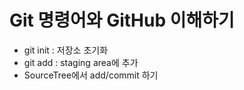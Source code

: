 # Git 명령어와 GitHub 이해하기
* git init : 저장소 초기화
* git add : staging area에 추가
* SourceTree에서 add/commit 하기